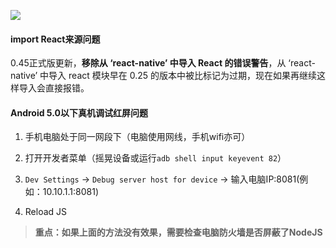 ![](https://img.shields.io/badge/ReactNative-0.45+-green.svg)

#### import React来源问题

0.45正式版更新，**移除从 ‘react-native’ 中导入 React 的错误警告**，从 ‘react-native’ 中导入 react 模块早在 0.25 的版本中被比标记为过期，现在如果再继续这样导入会直接报错。

#### Android 5.0以下真机调试红屏问题

1. 手机电脑处于同一网段下（电脑使用网线，手机wifi亦可）
2. 打开开发者菜单（摇晃设备或运行`adb shell input keyevent 82`）
3. `Dev Settings` -> `Debug server host for device` -> 输入电脑IP:8081(例如：10.10.1.1:8081)

4. Reload JS

> **重点：如果上面的方法没有效果，需要检查电脑防火墙是否屏蔽了NodeJS** 

